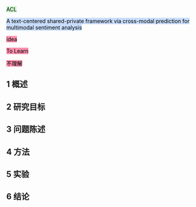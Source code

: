 <mark style="background: #BBFABBA6;">ACL</mark>

<mark style="background: #ADCCFFA6;">A text-centered shared-private framework via cross-modal prediction for multimodal sentiment analysis</mark>

<mark style="background: #FF5582A6;">idea</mark>



<mark style="background: #FF5582A6;">To Learn</mark>



<mark style="background: #FF5582A6;">不理解</mark>




## 1 概述




## 2 研究目标



## 3 问题陈述




## 4 方法




## 5 实验





## 6 结论




